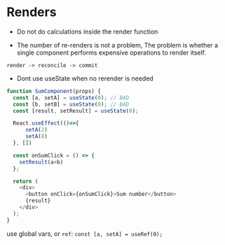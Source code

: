 # Renders

- Do not do calculations inside the render function

- The number of re-renders is not a problem, The problem is whether a single component performs expensive operations to render itself.

`render -> reconcile -> commit`

- Dont use useState when no rerender is needed

```javascript live=true title=SumComponent.js
function SumComponent(props) {
  const [a, setA] = useState(0); // BAD
  const [b, setB] = useState(0); // BAD
  const [result, setResult] = useState(0);

  React.useEffect(()=>{
      setA(2)
      setA(8)
  }, [])

  const onSumClick = () => {
    setResult(a+b)
  };

  return (
    <div>
      <button onClick={onSumClick}>Sum number</button>
      {result}
    </div>
  );
}
```

use global vars, or `ref`: `const [a, setA] = useRef(0);`
